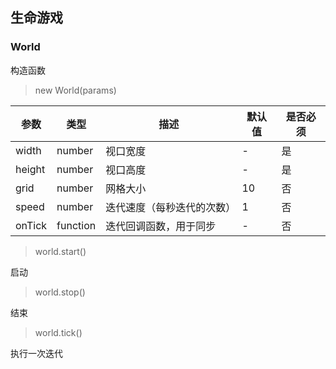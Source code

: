 ## 生命游戏

### World

构造函数
> new World(params)

| 参数 | 类型 | 描述 | 默认值 | 是否必须 |
| --- | --- | --- | --- | --- |
| width | number | 视口宽度 | - | 是 |
| height | number | 视口高度 | - | 是 |
| grid | number | 网格大小 | 10 | 否 |
| speed | number | 迭代速度（每秒迭代的次数） | 1 | 否 |
| onTick | function | 迭代回调函数，用于同步 | - | 否 |

> world.start()

启动

> world.stop()

结束

> world.tick()

执行一次迭代